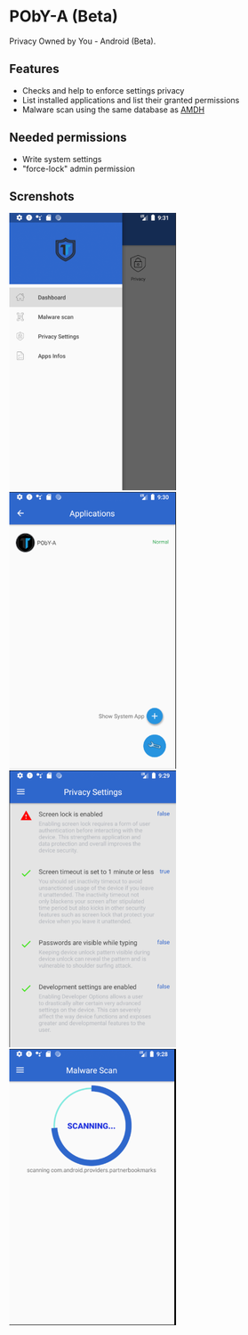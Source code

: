 # PObY-A (Beta)
Privacy Owned by You - Android (Beta).

## Features
- Checks and help to enforce settings privacy
- List installed applications and list their granted permissions
- Malware scan using the same database as [AMDH](https://github.com/secthetech/AMDH) 

## Needed permissions
- Write system settings
- "force-lock" admin permission  

## Screnshots
<img src="screenshots/sidebar.png" alt="drawing" width="300"/> 
<img src="screenshots/Applications_list.png" alt="drawing" width="300"/> 
<img src="screenshots/privacy_settings.png" alt="drawing" width="300"/> 
<img src="screenshots/malware_scan.png" alt="drawing" width="300"/> 
